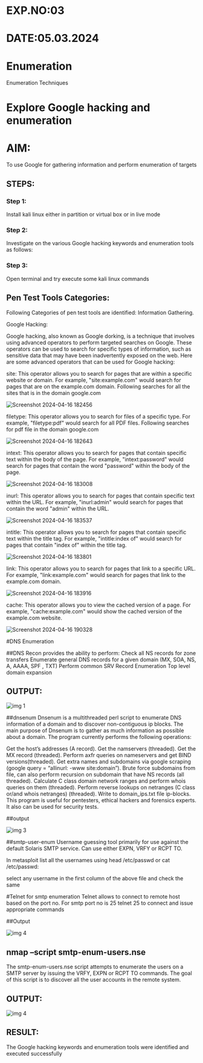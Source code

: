 # EXP.NO:03
# DATE:05.03.2024

# Enumeration
Enumeration Techniques

# Explore Google hacking and enumeration 

# AIM:

To use Google for gathering information and perform enumeration of targets

## STEPS:

### Step 1:

Install kali linux either in partition or virtual box or in live mode

### Step 2:

Investigate on the various Google hacking keywords and enumeration tools as follows:


### Step 3:
Open terminal and try execute some kali linux commands

## Pen Test Tools Categories:  

Following Categories of pen test tools are identified:
Information Gathering.

Google Hacking:

Google hacking, also known as Google dorking, is a technique that involves using advanced operators to perform targeted searches on Google. These operators can be used to search for specific types of information, such as sensitive data that may have been inadvertently exposed on the web. Here are some advanced operators that can be used for Google hacking:

site: This operator allows you to search for pages that are within a specific website or domain. For example, "site:example.com" would search for pages that are on the example.com domain.
Following searches for all the sites that is in the domain google.com

![Screenshot 2024-04-16 182456](https://github.com/Lakshmipriya2005/Enumeration/assets/115525361/a0eff083-9691-4fde-b6c3-90e652e7b459)


filetype: This operator allows you to search for files of a specific type. For example, "filetype:pdf" would search for all PDF files.
Following searches for pdf file in the domain google.com

![Screenshot 2024-04-16 182643](https://github.com/Lakshmipriya2005/Enumeration/assets/115525361/b0d15ff3-b6e0-485b-b967-1c93909aea82)



intext: This operator allows you to search for pages that contain specific text within the body of the page. For example, "intext:password" would search for pages that contain the word "password" within the body of the page.

![Screenshot 2024-04-16 183008](https://github.com/Lakshmipriya2005/Enumeration/assets/115525361/ecc999f7-1b8a-4aa0-9a82-d067cd5c2123)



inurl: This operator allows you to search for pages that contain specific text within the URL. For example, "inurl:admin" would search for pages that contain the word "admin" within the URL.

![Screenshot 2024-04-16 183537](https://github.com/Lakshmipriya2005/Enumeration/assets/115525361/b0f8ea5f-ebe2-4b29-b7f9-8c8c96f56aea)


intitle: This operator allows you to search for pages that contain specific text within the title tag. For example, "intitle:index of" would search for pages that contain "index of" within the title tag.

![Screenshot 2024-04-16 183801](https://github.com/Lakshmipriya2005/Enumeration/assets/115525361/1f3a45e9-92ab-4c33-a793-cf210b65a3f5)


link: This operator allows you to search for pages that link to a specific URL. For example, "link:example.com" would search for pages that link to the example.com domain.

![Screenshot 2024-04-16 183916](https://github.com/Lakshmipriya2005/Enumeration/assets/115525361/ea6bd286-72e3-43eb-8d67-4f14108f54e1)


cache: This operator allows you to view the cached version of a page. For example, "cache:example.com" would show the cached version of the example.com website.

![Screenshot 2024-04-16 190328](https://github.com/Lakshmipriya2005/Enumeration/assets/115525361/7e6c530a-e1ed-473f-bc51-128eb72a034e)


 
#DNS Enumeration


##DNS Recon
provides the ability to perform:
Check all NS records for zone transfers
Enumerate general DNS records for a given domain (MX, SOA, NS, A, AAAA, SPF , TXT)
Perform common SRV Record Enumeration
Top level domain expansion
## OUTPUT:


![img 1](https://github.com/Lakshmipriya2005/Enumeration/assets/115525361/51311995-da55-4458-9a5b-81fa7f46e76c)





##dnsenum
Dnsenum is a multithreaded perl script to enumerate DNS information of a domain and to discover non-contiguous ip blocks. The main purpose of Dnsenum is to gather as much information as possible about a domain. The program currently performs the following operations:

Get the host’s addresses (A record).
Get the namservers (threaded).
Get the MX record (threaded).
Perform axfr queries on nameservers and get BIND versions(threaded).
Get extra names and subdomains via google scraping (google query = “allinurl: -www site:domain”).
Brute force subdomains from file, can also perform recursion on subdomain that have NS records (all threaded).
Calculate C class domain network ranges and perform whois queries on them (threaded).
Perform reverse lookups on netranges (C class or/and whois netranges) (threaded).
Write to domain_ips.txt file ip-blocks.
This program is useful for pentesters, ethical hackers and forensics experts. It also can be used for security tests.

##output

![img 3](https://github.com/Lakshmipriya2005/Enumeration/assets/115525361/d7e6b77a-332e-4236-9a3a-297ca88e539d)



##smtp-user-enum
Username guessing tool primarily for use against the default Solaris SMTP service. Can use either EXPN, VRFY or RCPT TO.


In metasploit list all the usernames using head /etc/passwd or cat /etc/passwd:

select any username in the first column of the above file and check the same


#Telnet for smtp enumeration
Telnet allows to connect to remote host based on the port no. For smtp port no is 25
telnet <host address> 25 to connect
and issue appropriate commands
  
 ##Output

 ![img 4](https://github.com/Lakshmipriya2005/Enumeration/assets/115525361/3b842162-4bf6-45cc-9721-59b95139576f)

  
  

## nmap –script smtp-enum-users.nse <hostname>

The smtp-enum-users.nse script attempts to enumerate the users on a SMTP server by issuing the VRFY, EXPN or RCPT TO commands. The goal of this script is to discover all the user accounts in the remote system.


## OUTPUT:

![img 4](https://github.com/Lakshmipriya2005/Enumeration/assets/115525361/f662ce4e-0093-46a8-ad1b-4cb3ddfacbad)



## RESULT:
The Google hacking keywords and enumeration tools were identified and executed successfully

